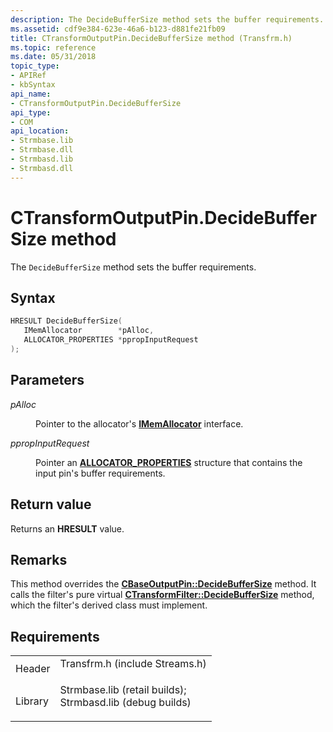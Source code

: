 ```yaml
---
description: The DecideBufferSize method sets the buffer requirements.
ms.assetid: cdf9e384-623e-46a6-b123-d881fe21fb09
title: CTransformOutputPin.DecideBufferSize method (Transfrm.h)
ms.topic: reference
ms.date: 05/31/2018
topic_type: 
- APIRef
- kbSyntax
api_name: 
- CTransformOutputPin.DecideBufferSize
api_type: 
- COM
api_location: 
- Strmbase.lib
- Strmbase.dll
- Strmbasd.lib
- Strmbasd.dll
---
```


# CTransformOutputPin.DecideBufferSize method

The `DecideBufferSize` method sets the buffer requirements.

## Syntax


```C++
HRESULT DecideBufferSize(
   IMemAllocator        *pAlloc,
   ALLOCATOR_PROPERTIES *ppropInputRequest
);
```



## Parameters

<dl> <dt>

*pAlloc* 
</dt> <dd>

Pointer to the allocator's [**IMemAllocator**](/windows/desktop/api/Strmif/nn-strmif-imemallocator) interface.

</dd> <dt>

*ppropInputRequest* 
</dt> <dd>

Pointer an [**ALLOCATOR\_PROPERTIES**](/windows/win32/api/strmif/ns-strmif-allocator_properties) structure that contains the input pin's buffer requirements.

</dd> </dl>

## Return value

Returns an **HRESULT** value.

## Remarks

This method overrides the [**CBaseOutputPin::DecideBufferSize**](cbaseoutputpin-decidebuffersize.md) method. It calls the filter's pure virtual [**CTransformFilter::DecideBufferSize**](ctransformfilter-decidebuffersize.md) method, which the filter's derived class must implement.

## Requirements



|                    |                                                                                                                                                                                            |
|--------------------|--------------------------------------------------------------------------------------------------------------------------------------------------------------------------------------------|
| Header<br/>  | <dl> <dt>Transfrm.h (include Streams.h)</dt> </dl>                                                                                  |
| Library<br/> | <dl> <dt>Strmbase.lib (retail builds); </dt> <dt>Strmbasd.lib (debug builds)</dt> </dl> |



 

 




